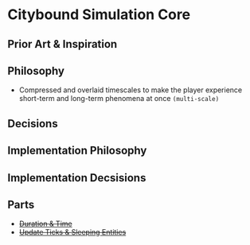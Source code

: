 # Citybound Simulation Core

## Prior Art & Inspiration

## Philosophy

* Compressed and overlaid timescales to make the player experience short-term and long-term phenomena at once `(multi-scale)`

## Decisions

## Implementation Philosophy

## Implementation Decsisions

## Parts

* ~~[Duration & Time]()~~
* ~~[Update Ticks & Sleeping Entities]()~~